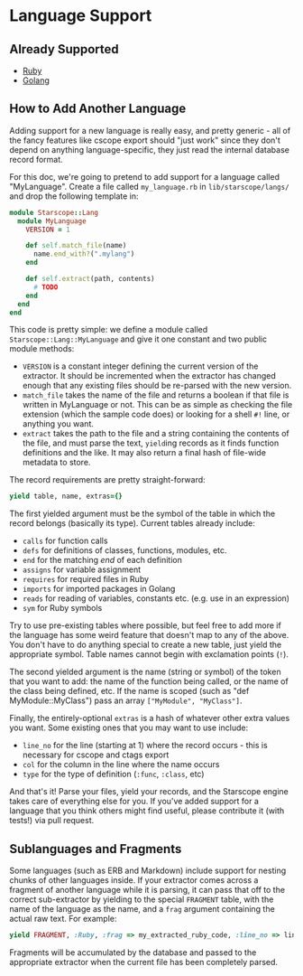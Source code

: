 Language Support
================

Already Supported
-----------------

 * [Ruby](https://www.ruby-lang.org/)
 * [Golang](https://golang.org/)

How to Add Another Language
---------------------------

Adding support for a new language is really easy, and pretty generic - all of
the fancy features like cscope export should "just work" since they don't depend
on anything language-specific, they just read the internal database record
format.

For this doc, we're going to pretend to add support for a language called
"MyLanguage". Create a file called `my_language.rb` in `lib/starscope/langs/`
and drop the following template in:

```ruby
module Starscope::Lang
  module MyLanguage
    VERSION = 1

    def self.match_file(name)
      name.end_with?(".mylang")
    end

    def self.extract(path, contents)
      # TODO
    end
  end
end
```

This code is pretty simple: we define a module called
`Starscope::Lang::MyLanguage` and give it one constant and two public module
methods:
 * `VERSION` is a constant integer defining the current version of the
   extractor. It should be incremented when the extractor has changed enough
   that any existing files should be re-parsed with the new version.
 * `match_file` takes the name of the file and returns a boolean if that file is
   written in MyLanguage or not. This can be as simple as checking the file
   extension (which the sample code does) or looking for a shell `#!` line, or
   anything you want.
 * `extract` takes the path to the file and a string containing the contents of
   the file, and must parse the text, `yield`ing records as it finds function
   definitions and the like. It may also return a final hash of file-wide
   metadata to store.

The record requirements are pretty straight-forward:
```ruby
yield table, name, extras={}
```
The first yielded argument must be the symbol of the table in which the record
belongs (basically its type). Current tables already include:
 * `calls` for function calls
 * `defs` for definitions of classes, functions, modules, etc.
 * `end` for the matching *end* of each definition
 * `assigns` for variable assignment
 * `requires` for required files in Ruby
 * `imports` for imported packages in Golang
 * `reads` for reading of variables, constants etc. (e.g. use in an expression)
 * `sym` for Ruby symbols

Try to use pre-existing tables where possible, but feel free to add more if the
language has some weird feature that doesn't map to any of the above. You don't
have to do anything special to create a new table, just yield the appropriate
symbol. Table names cannot begin with exclamation points (`!`).

The second yielded argument is the name (string or symbol) of the token that
you want to add: the name of the function being called, or the name of the class
being defined, etc. If the name is scoped (such as "def MyModule::MyClass") pass
an array `["MyModule", "MyClass"]`.

Finally, the entirely-optional `extras` is a hash of whatever other extra values
you want. Some existing ones that you may want to use include:
 * `line_no` for the line (starting at 1) where the record occurs - this is
   necessary for cscope and ctags export
 * `col` for the column in the line where the name occurs
 * `type` for the type of definition (`:func`, `:class`, etc)

And that's it! Parse your files, yield your records, and the Starscope engine
takes care of everything else for you. If you've added support for a language
that you think others might find useful, please contribute it (with tests!) via
pull request.

Sublanguages and Fragments
--------------------------

Some languages (such as ERB and Markdown) include support for nesting chunks of
other languages inside. If your extractor comes across a fragment of another
language while it is parsing, it can pass that off to the correct sub-extractor
by yielding to the special `FRAGMENT` table, with the name of the language as
the name, and a `frag` argument containing the actual raw text. For example:

```ruby
yield FRAGMENT, :Ruby, :frag => my_extracted_ruby_code, :line_no => line_no
```

Fragments will be accumulated by the database and passed to the appropriate
extractor when the current file has been completely parsed.
